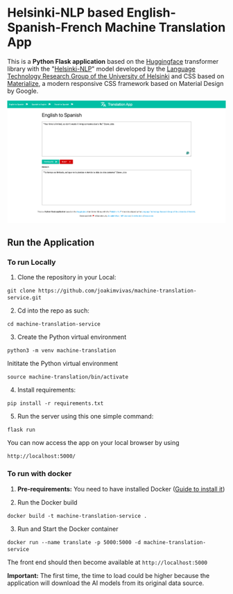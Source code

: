 # Helsinki-NLP based English-Spanish-French Machine Translation App

This is a **Python Flask application** based on the [Huggingface](https://huggingface.co) transformer library with the "[Helsinki-NLP](https://huggingface.co/Helsinki-NLP)" model developed by the [Language Technology Research Group of the University of Helsinki](https://blogs.helsinki.fi/language-technology/) and CSS based on [Materialize](https://materializecss.com/), a modern responsive CSS framework based on Material Design by Google.

![Homescreen](/static/images/homescreen.png)

## Run the Application
### To run Locally

1. Clone the repository in your Local:
```
git clone https://github.com/joakimvivas/machine-translation-service.git
```

2. Cd into the repo as such:
```
cd machine-translation-service
```

3. Create the Python virtual environment

```
python3 -m venv machine-translation
```

Inititate the Python virtual environment
```
source machine-translation/bin/activate
```

4. Install requirements:
```
pip install -r requirements.txt
```

5. Run the server using this one simple command:
```
flask run
```
You can now access the app on your local browser by using
```
http://localhost:5000/
```

### To run with docker

1. **Pre-requirements:** You need to have installed Docker ([Guide to install it](https://docs.docker.com/engine/install/))

2. Run the Docker build
```
docker build -t machine-translation-service .
```

3. Run and Start the Docker container
```
docker run --name translate -p 5000:5000 -d machine-translation-service
```

The front end should then become available at ```http://localhost:5000```

**Important:** The first time, the time to load could be higher because the application will download the AI models from its original data source.